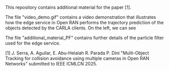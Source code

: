 This repository contains additional material for the paper [1]. 

The file "video_demo.gif" contains a video demonstration that illustrates how the edge service in Open RAN performs the trajectory prediction of the objects detected by the CARLA clients. On the left, we can see 

The file "additional_material_PF" contains further details of the particle filter used for the edge service.

[1] J. Serra, A. Aguilar, E. Abu-Helalah R. Parada P. Dini "Multi-Object Tracking for collision avoidance using multiple cameras in Open RAN Networks" submitted to IEEE ICMLCN 2025.
